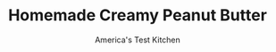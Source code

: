 ---
layout: ../../layouts/MarkdownPostLayout.astro
title: Homemade Creamy Peanut Butter
author: America's Test Kitchen
pubDate: 2023-03-15
description: "Take charge and make your peanut butter just the way you like it—with no added sugar, oil, or emulsifers—with our easy technique."
image_url: https://res.cloudinary.com/hksqkdlah/image/upload/ar_1:1,c_fill,dpr_2.0,f_auto,fl_lossy.progressive.strip_profile,g_faces:auto,q_auto:low,w_344/SFS_CreamyPeanutButter_050_mgw5gp
tags: ["Side Dishes","Quick","Condiments"]
calories: 1655
protein: 9
carbohydrates: 5
fats: 
fiber: 3
ingredients: ["2 cups, dry-roasted peanuts","½ teaspoon, table salt"]
serves: 8
time: "10 minutes, plus 20 minutes cooling"
instructions: ["Process peanuts and salt in food processor until smooth, about 4 minutes (mixture will initially form clumps but will eventually thin out), scraping down sides and bottom of bowl as needed.","Transfer to 1-cup jar and let cool completely, about 20 minutes. Serve. (Peanut butter can be stored at room temperature for up to 2 months. Stir to incorporate any oil that has separated before serving.)"]
nutrition: ["257 mg Potassium","137 mg Phosphorus","33 mg Calcium","1 mg Iron","61 mg Magnesium","84 mg Sodium","1 mg Zinc","17 g Fat","4 mg Niacin (B3)","8 g Monounsaturated","5 g Polyunsaturated","2 g Saturated","3 g Fiber","87 µg Folate (food)","1 g Sugars","2 g Water","5 g Carbs","87 µg Folate equivalent (total)","9 g Protein","3 mg Vitamin E","206 kcal Energy","1655 calories"]
notes: "To control the salt level, we developed this recipe with unsalted peanuts. If you can find only salted dry-roasted peanuts, omit the salt and season to taste before serving."
---